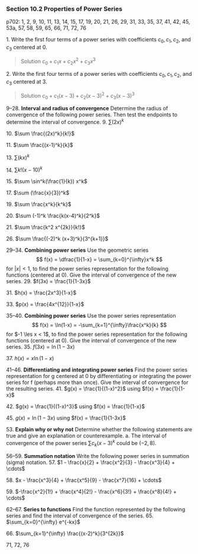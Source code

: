 ### Section 10.2 Properties of Power Series
p702: 1, 2, 9, 10, 11, 13, 14, 15, 17, 19, 20, 21, 26, 29, 31, 33, 35, 37, 41, 42, 45, 53a, 57, 58, 59, 65, 66, 71, 72, 76

1\. Write the first four terms of a power series with coefficients $c_0, c_1, c_2$, and $c_3$ centered at 0.
>Solution
$c_0 + c_1 x + c_2 x^2 + c_3 x^3$

2\. Write the first four terms of a power series with coefficients $c_0, c_1, c_2$, and $c_3$ centered at 3.
>Solution
$c_0 + c_1 (x-3) + c_2 (x-3)^2 + c_3 (x-3)^3$

9–28. **Interval and radius of convergence** Determine the radius of convergence of the following power series. Then test the endpoints to determine the interval of convergence.
9\. $\sum (2x)^k$

10\. $\sum \frac{(2x)^k}{k!}$

11\. $\sum \frac{(x-1)^k}{k}$

13\. $\sum (kx)^k$

14\. $\sum k!(x-10)^k$

15\. $\sum \sin^k(\frac{1}{k}) x^k$

17\. $\sum (\frac{x}{3})^k$

19\. $\sum \frac{x^k}{k^k}$

20\. $\sum (-1)^k \frac{k(x-4)^k}{2^k}$

21\. $\sum \frac{k^2 x^{2k}}{k!}$

26\. $\sum \frac{(-2)^k (x+3)^k}{3^{k+1}}$

29–34. **Combining power series** Use the geometric series
$$
f(x) = \dfrac{1}{1-x} = \sum_{k=0}^{\infty}x^k
$$
for $|x| < 1$, to find the power series representation for the following functions (centered at 0). Give the interval of convergence of the new series.
29\. $f(3x) = \frac{1}{1-3x}$

31\. $h(x) = \frac{2x^3}{1-x}$

33\. $p(x) = \frac{4x^{12}}{1-x}$

35–40. **Combining power series** Use the power series representation
$$
f(x) = \ln(1-x) = -\sum_{k=1}^{\infty}\frac{x^k}{k}
$$
for $-1 \les x < 1$, to find the power series representation for the following functions (centered at 0). Give the interval of convergence of the new series.
35\. $f(3x) = \ln(1-3x)$

37\. $h(x) = x\ln(1-x)$

41–46. **Differentiating and integrating power series** Find the power series representation for g centered at 0 by differentiating or integrating the power series for f (perhaps more than once). Give the interval of convergence for the resulting series.
41\. $g(x) = \frac{1}{(1-x)^2}$ using $f(x) = \frac{1}{1-x}$

42\. $g(x) = \frac{1}{(1-x)^3}$ using $f(x) = \frac{1}{1-x}$

45\. $g(x) = \ln(1-3x)$ using $f(x) = \frac{1}{1-3x}$

53\. **Explain why or why not** Determine whether the following statements are true and give an explanation or counterexample.
a. The interval of convergence of the power series $\sum c_k(x-3)^k$ could be $(-2, 8)$.

56–59. **Summation notation** Write the following power series in summation (sigma) notation.
57\. $1 - \frac{x}{2} + \frac{x^2}{3} - \frac{x^3}{4} + \cdots$

58\. $x - \frac{x^3}{4} + \frac{x^5}{9} - \frac{x^7}{16} + \cdots$

59\. $-\frac{x^2}{1!} + \frac{x^4}{2!} - \frac{x^6}{3!} + \frac{x^8}{4!} + \cdots$

62–67. **Series to functions** Find the function represented by the following series and find the interval of convergence of the series.
65\. $\sum_{k=0}^{\infty} e^{-kx}$

66\. $\sum_{k=1}^{\infty} \frac{(x-2)^k}{3^{2k}}$

71, 72, 76
